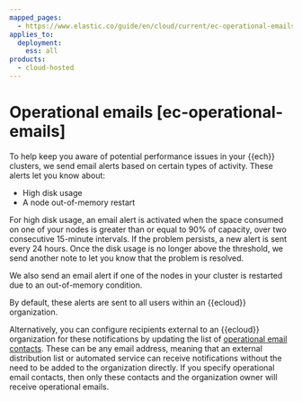 ```yaml
---
mapped_pages:
  - https://www.elastic.co/guide/en/cloud/current/ec-operational-emails.html
applies_to:
  deployment:
    ess: all
products:
  - cloud-hosted
---
```


# Operational emails [ec-operational-emails]

To help keep you aware of potential performance issues in your {{ech}} clusters, we send email alerts based on certain types of activity. These alerts let you know about:

* High disk usage
* A node out-of-memory restart

For high disk usage, an email alert is activated when the space consumed on one of your nodes is greater than or equal to 90% of capacity, over two consecutive 15-minute intervals. If the problem persists, a new alert is sent every 24 hours. Once the disk usage is no longer above the threshold, we send another note to let you know that the problem is resolved.

We also send an email alert if one of the nodes in your cluster is restarted due to an out-of-memory condition.

By default, these alerts are sent to all users within an {{ecloud}} organization.

Alternatively, you can configure recipients external to an {{ecloud}} organization for these notifications by updating the list of [operational email contacts](/deploy-manage/cloud-organization/billing/update-billing-operational-contacts.md). These can be any email address, meaning that an external distribution list or automated service can receive notifications without the need to be added to the organization directly. If you specify operational email contacts, then only these contacts and the organization owner will receive operational emails.